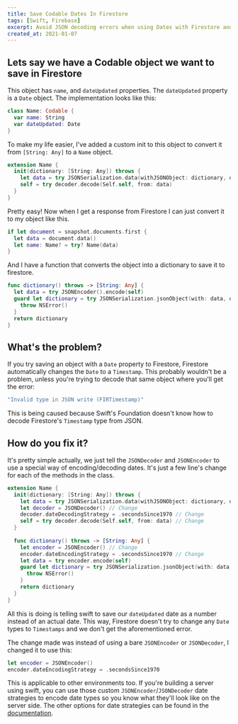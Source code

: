 ```yaml
---
title: Save Codable Dates In Firestore
tags: [Swift, Firebase]
excerpt: Avoid JSON decoding errors when using Dates with Firestore and Codable.
created_at: 2021-01-07
---
```


## Lets say we have a Codable object we want to save in Firestore

This object has `name`, and `dateUpdated` properties. The `dateUpdated` property is a `Date` object. The implementation looks like this:

```swift
class Name: Codable {
  var name: String
  var dateUpdated: Date
}
```

To make my life easier, I've added a custom init to this object to convert it from `[String: Any]` to a `Name` object.

```swift
extension Name {
  init(dictionary: [String: Any]) throws {
    let data = try JSONSerialization.data(withJSONObject: dictionary, options: .prettyPrinted)
    self = try decoder.decode(Self.self, from: data)
  }
}
```

Pretty easy! Now when I get a response from Firestore I can just convert it to my object like this.

```swift
if let document = snapshot.documents.first {
  let data = document.data()
  let name: Name? = try? Name(data)
}
```

And I have a function that converts the object into a dictionary to save it to firestore.

```swift
func dictionary() throws -> [String: Any] {
  let data = try JSONEncoder().encode(self)
  guard let dictionary = try JSONSerialization.jsonObject(with: data, options: .allowFragments) as? [String: Any] else {
    throw NSError()
  }
  return dictionary
}
```



## What's the problem?

If you try saving an object with a `Date` property to Firestore, Firestore automatically changes the `Date` to a `Timestamp`. This probably wouldn't be a problem, unless you're trying to decode that same object where you'll get the error:

```swift
"Invalid type in JSON write (FIRTimestamp)"
```

This is being caused because Swift's Foundation doesn't know how to decode Firestore's `Timestamp` type from JSON. 

## How do you fix it?

It's pretty simple actually, we just tell the `JSONDecoder` and `JSONEncoder` to use a special way of encoding/decoding dates. It's just a few line's change for each of the methods in the class.

```swift
extension Name {
  init(dictionary: [String: Any]) throws {
    let data = try JSONSerialization.data(withJSONObject: dictionary, options: .prettyPrinted)
    let decoder = JSONDecoder() // Change
    decoder.dateDecodingStrategy = .secondsSince1970 // Change
    self = try decoder.decode(Self.self, from: data) // Change
  }
  
  func dictionary() throws -> [String: Any] {
    let encoder = JSONEncoder() // Change
    encoder.dateEncodingStrategy = .secondsSince1970 // Change    
    let data = try encoder.encode(self)
    guard let dictionary = try JSONSerialization.jsonObject(with: data, options: .allowFragments) as? [String: Any] else {
      throw NSError()
    }
    return dictionary
  }
}
```

All this is doing is telling swift to save our `dateUpdated` date as a number instead of an actual date. This way, Firestore doesn't try to change any `Date` types to `Timestamps` and we don't get the aforementioned error.



The change made was instead of using a bare `JSONEncoder` or `JSONDecoder`, I changed it to use this:

```swift
let encoder = JSONEncoder()
encoder.dateEncodingStrategy = .secondsSince1970
```



This is applicable to other environments too. If you're building a server using swift, you can use those custom `JSONEncoder`/`JSONDecoder` date strategies to encode date types so you know what they'll look like on the server side. The other options for date strategies can be found in the [documentation](https://developer.apple.com/documentation/foundation/jsondecoder/2895216-datedecodingstrategy).


